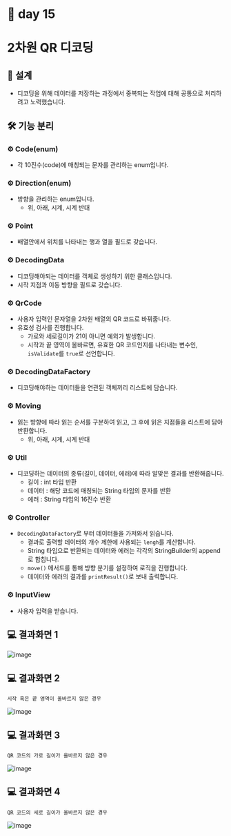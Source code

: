 # 📅 day 15
# 2차원 QR 디코딩

## 📝 설계

- 디코딩을 위해 데이터를 저장하는 과정에서 중복되는 작업에 대해 공통으로 처리하려고 노력했습니다.

## 🛠️ 기능 분리

### ⚙️ Code(enum)

- 각 10진수(code)에 매칭되는 문자를 관리하는 enum입니다.

### ⚙️ Direction(enum)

- 방향을 관리하는 enum입니다.
  - 위, 아래, 시계, 시계 반대

### ⚙️ Point

- 배열안에서 위치를 나타내는 행과 열을 필드로 갖습니다.

### ⚙️ DecodingData

- 디코딩해야되는 데이터를 객체로 생성하기 위한 클래스입니다.
- 시작 지점과 이동 방향을 필드로 갖습니다.

### ⚙️ QrCode

- 사용자 입력인 문자열을 2차원 배열의 QR 코드로 바꿔줍니다.
- 유효성 검사를 진행합니다.
  - 가로와 세로길이가 21이 아니면 예외가 발생합니다.
  - 시작과 끝 영역이 올바르면, 유효한 QR 코드인지를 나타내는 변수인, `isValidate`를 `true`로 선언합니다.

### ⚙️ DecodingDataFactory

- 디코딩해야하는 데이터들을 연관된 객체끼리 리스트에 담습니다.

### ⚙️ Moving

- 읽는 방향에 따라 읽는 순서를 구분하여 읽고, 그 후에 읽은 지점들을 리스트에 담아 반환합니다. 
  - 위, 아래, 시계, 시계 반대

### ⚙️ Util

- 디코딩하는 데이터의 종류(길이, 데이터, 에러)에 따라 알맞은 결과를 반환해줍니다.
  - 길이 : int 타입 반환
  - 데이터 : 해당 코드에 매칭되는 String 타입의 문자를 반환 
  - 에러 : String 타입의 16진수 반환

### ⚙️ Controller

- `DecodingDataFactory`로 부터 데이터들을 가져와서 읽습니다.
  - 결과로 출력할 데이터의 개수 제한에 사용되는 `lengh`를 계산합니다.
  - String 타입으로 반환되는 데이터와 에러는 각각의 StringBuilder의 append로 합칩니다.
  - `move()` 메서드를 통해 방향 분기를 설정하여 로직을 진행합니다.
  - 데이터와 에러의 결과를 `printResult()`로 보내 출력합니다.

### ⚙️ InputView

- 사용자 입력을 받습니다.

## 💻 결과화면 1

![image](https://github.com/yonghyeonpark/Codesquad-Programming-Practice/assets/126778700/23878046-47d8-461a-97de-681caa68f656)

## 💻 결과화면 2

`시작 혹은 끝 영역이 올바르지 않은 경우`

![image](https://github.com/yonghyeonpark/Codesquad-Programming-Practice/assets/126778700/c7c615a4-e493-4897-a335-a0c19da72850)

## 💻 결과화면 3

`QR 코드의 가로 길이가 올바르지 않은 경우`

![image](https://github.com/yonghyeonpark/Codesquad-Programming-Practice/assets/126778700/0fc82ac0-be10-4ad6-963b-6849547c6fca)

## 💻 결과화면 4

`QR 코드의 세로 길이가 올바르지 않은 경우`

![image](https://github.com/yonghyeonpark/Codesquad-Programming-Practice/assets/126778700/7bbd4df0-9d4b-4766-b6c4-70710fdae5c6)

